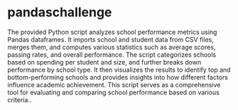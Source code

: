 # pandaschallenge
The provided Python script analyzes school performance metrics using Pandas dataframes. It imports school and student data from CSV files, merges them, and computes various statistics such as average scores, passing rates, and overall performance. The script categorizes schools based on spending per student and size, and further breaks down performance by school type. It then visualizes the results to identify top and bottom-performing schools and provides insights into how different factors influence academic achievement. This script serves as a comprehensive tool for evaluating and comparing school performance based on various criteria..
